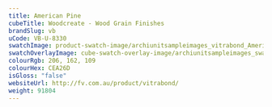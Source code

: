 ```yaml
---
title: American Pine
cubeTitle: Woodcreate - Wood Grain Finishes
brandSlug: vb
uCode: VB-U-8330
swatchImage: product-swatch-image/archiunitsampleimages_vitrabond_American_Pine.jpg
swatchOverlayImage: cube-swatch-overlay-image/archiunitsampleimages_swatch-overlay_vitrabond.png
colourRgb: 206, 162, 109
colourHex: CEA26D
isGloss: "false"
websiteUrl: http://fv.com.au/product/vitrabond/
weight: 91804
---
```

